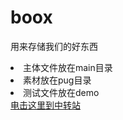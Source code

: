 # boox
用来存储我们的好东西
<html>
<body background="http://www.dmoe.cc/random.php">
<li>主体文件放在main目录</li>
<li>素材放在pug目录</li>
<li>测试文件放在demo</li>
<a href="http://xiaocui2333.host3v.vip">电击这里到中转站</a>
</body>
</html>
